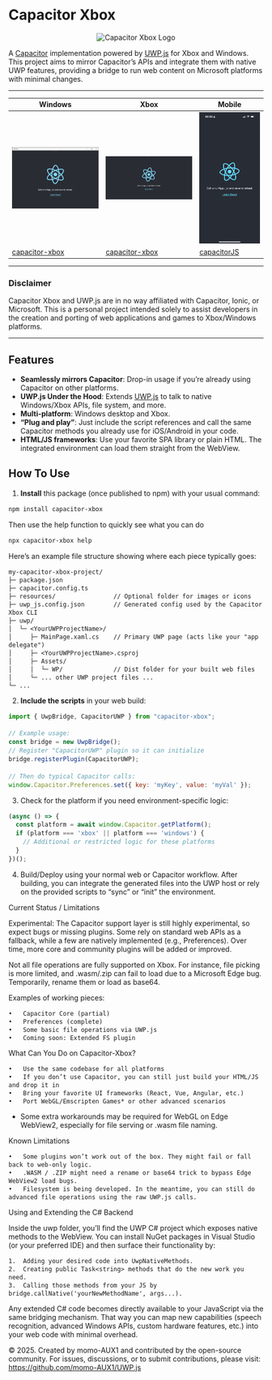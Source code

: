 # Capacitor Xbox

<p align="center">
  <img src="https://git.nanodata.cloud/moonpower/uwpjs/raw/branch/main/logo.png" alt="Capacitor Xbox Logo" width="200" />
</p>

A [Capacitor](https://capacitorjs.com/) implementation powered by [UWP.js](https://github.com/momo-AUX1/UWP.js) for Xbox and Windows. This project aims to mirror Capacitor’s APIs and integrate them with native UWP features, providing a bridge to run web content on Microsoft platforms with minimal changes.

---

| Windows | Xbox | Mobile |
|---------|------|--------|
| ![Windows img](https://raw.githubusercontent.com/momo-AUX1/UWP.js/refs/heads/main/githubimg/pc.png) | ![Xbox img](https://raw.githubusercontent.com/momo-AUX1/UWP.js/refs/heads/main/githubimg/xbox.png) | ![Mobile img](https://raw.githubusercontent.com/momo-AUX1/UWP.js/refs/heads/main/githubimg/mobile.png) |
| [capacitor-xbox](https://www.npmjs.com/package/capacitor-xbox) | [capacitor-xbox](https://www.npmjs.com/package/capacitor-xbox) | [capacitorJS](https://capacitorjs.com) |

---

### Disclaimer
Capacitor Xbox and UWP.js are in no way affiliated with Capacitor, Ionic, or Microsoft. This is a personal project intended solely to assist developers in the creation and porting of web applications and games to Xbox/Windows platforms.

---

## Features
- **Seamlessly mirrors Capacitor**: Drop-in usage if you’re already using Capacitor on other platforms.
- **UWP.js Under the Hood**: Extends [UWP.js](https://github.com/momo-AUX1/UWP.js) to talk to native Windows/Xbox APIs, file system, and more.
- **Multi-platform**: Windows desktop and Xbox.
- **“Plug and play”**: Just include the script references and call the same Capacitor methods you already use for iOS/Android in your code.
- **HTML/JS frameworks**: Use your favorite SPA library or plain HTML. The integrated environment can load them straight from the WebView.

## How To Use
1. **Install** this package (once published to npm) with your usual command:

```bash
npm install capacitor-xbox
```

Then use the help function to quickly see what you can do
```bash
npx capacitor-xbox help
```

Here’s an example file structure showing where each piece typically goes:
```
my-capacitor-xbox-project/
├─ package.json
├─ capacitor.config.ts
├─ resources/                // Optional folder for images or icons
├─ uwp_js.config.json        // Generated config used by the Capacitor Xbox CLI
├─ uwp/
│  └─ <YourUWPProjectName>/
│     ├─ MainPage.xaml.cs    // Primary UWP page (acts like your "app delegate")
│     ├─ <YourUWPProjectName>.csproj
│     ├─ Assets/
│     │  └─ WP/              // Dist folder for your built web files
│     └─ ... other UWP project files ...
└─ ...
```

2. **Include the scripts** in your web build:
```js
import { UwpBridge, CapacitorUWP } from "capacitor-xbox";

// Example usage:
const bridge = new UwpBridge();
// Register "CapacitorUWP" plugin so it can initialize
bridge.registerPlugin(CapacitorUWP);

// Then do typical Capacitor calls:
window.Capacitor.Preferences.set({ key: 'myKey', value: 'myVal' });
```
3.	Check for the platform if you need environment-specific logic:
```js
(async () => {
  const platform = await window.Capacitor.getPlatform();
  if (platform === 'xbox' || platform === 'windows') {
    // Additional or restricted logic for these platforms
  }
})();
```
4.	Build/Deploy using your normal web or Capacitor workflow. After building, you can integrate the generated files into the UWP host or rely on the provided scripts to “sync” or “init” the environment.

Current Status / Limitations

Experimental: The Capacitor support layer is still highly experimental, so expect bugs or missing plugins. Some rely on standard web APIs as a fallback, while a few are natively implemented (e.g., Preferences). Over time, more core and community plugins will be added or improved.

Not all file operations are fully supported on Xbox. For instance, file picking is more limited, and .wasm/.zip can fail to load due to a Microsoft Edge bug. Temporarily, rename them or load as base64.

Examples of working pieces:

	•	Capacitor Core (partial)
	•	Preferences (complete)
	•	Some basic file operations via UWP.js
	•	Coming soon: Extended FS plugin

What Can You Do on Capacitor-Xbox?

	•	Use the same codebase for all platforms
	•	If you don’t use Capacitor, you can still just build your HTML/JS and drop it in
	•	Bring your favorite UI frameworks (React, Vue, Angular, etc.)
	•	Port WebGL/Emscripten Games* or other advanced scenarios

* Some extra workarounds may be required for WebGL on Edge WebView2, especially for file serving or .wasm file naming.

Known Limitations

	•	Some plugins won’t work out of the box. They might fail or fall back to web-only logic.
	•	.WASM / .ZIP might need a rename or base64 trick to bypass Edge WebView2 load bugs.
	•	Filesystem is being developed. In the meantime, you can still do advanced file operations using the raw UWP.js calls.

Using and Extending the C# Backend

Inside the uwp folder, you’ll find the UWP C# project which exposes native methods to the WebView. You can install NuGet packages in Visual Studio (or your preferred IDE) and then surface their functionality by:

	1.	Adding your desired code into UwpNativeMethods.
	2.	Creating public Task<string> methods that do the new work you need.
	3.	Calling those methods from your JS by bridge.callNative('yourNewMethodName', args...).

Any extended C# code becomes directly available to your JavaScript via the same bridging mechanism. That way you can map new capabilities (speech recognition, advanced Windows APIs, custom hardware features, etc.) into your web code with minimal overhead.

© 2025. Created by momo-AUX1 and contributed by the open-source community. For issues, discussions, or to submit contributions, please visit:
https://github.com/momo-AUX1/UWP.js
